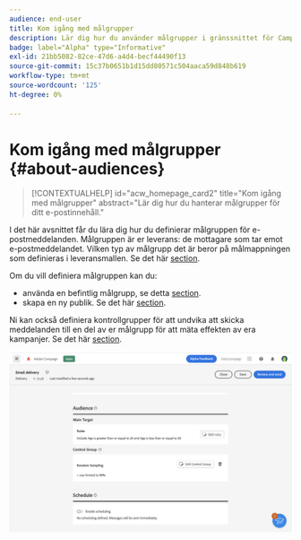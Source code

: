 ```yaml
---
audience: end-user
title: Kom igång med målgrupper
description: Lär dig hur du använder målgrupper i gränssnittet för Campaign Web
badge: label="Alpha" type="Informative"
exl-id: 21bb5082-82ce-47d6-a4d4-becf44490f13
source-git-commit: 15c37b0651b1d15dd80571c504aaca59d848b619
workflow-type: tm+mt
source-wordcount: '125'
ht-degree: 0%

---
```



# Kom igång med målgrupper {#about-audiences}

>[!CONTEXTUALHELP]
>id="acw_homepage_card2"
>title="Kom igång med målgrupper"
>abstract="Lär dig hur du hanterar målgrupper för ditt e-postinnehåll."

<!--
Audience only created for the delivery, not available later-->


<!--
Three ways:
* existing audience

Campaign or AEP Audiences

* create new on the fly

query like AEP segment builder (same component with campaign data)

* import from file

show use case with a new audience creation (or import from file?)

control groups like acc: exract, random, based on attribute
-->

I det här avsnittet får du lära dig hur du definierar målgruppen för e-postmeddelanden. Målgruppen är er leverans: de mottagare som tar emot e-postmeddelandet. Vilken typ av målgrupp det är beror på målmappningen som definieras i leveransmallen. Se det här [section](../email/create-email.md).

Om du vill definiera målgruppen kan du:

* använda en befintlig målgrupp, se detta [section](add-audience.md).
* skapa en ny publik. Se det här [section](segment-builder.md).

Ni kan också definiera kontrollgrupper för att undvika att skicka meddelanden till en del av er målgrupp för att mäta effekten av era kampanjer. Se det här [section](control-group.md).

![](assets/about-audience.png)
